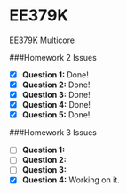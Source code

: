 EE379K
======

EE379K Multicore

###Homework 2 Issues

- [X] **Question 1:** Done!
- [X] **Question 2:** Done!
- [X] **Question 3:** Done!
- [X] **Question 4:** Done!
- [X] **Question 5:** Done!

###Homework 3 Issues

- [ ] **Question 1:** 
- [ ] **Question 2:** 
- [ ] **Question 3:** 
- [X] **Question 4:** Working on it.